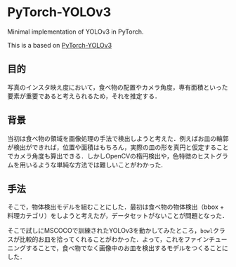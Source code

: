 # PyTorch-YOLOv3

Minimal implementation of YOLOv3 in PyTorch.

This is a based on [PyTorch-YOLOv3](https://github.com/eriklindernoren/PyTorch-YOLOv3)

## 目的

写真のインスタ映え度において，食べ物の配置やカメラ角度，専有面積といった要素が重要であると考えられるため，それを推定する．

## 背景

当初は食べ物の領域を画像処理の手法で検出しようと考えた．例えばお皿の輪郭が検出ができれば，位置や面積はもちろん，実際の皿の形を真円と仮定することでカメラ角度も算出できる．しかしOpenCVの楕円検出や，色特徴のヒストグラムを用いるような単純な方法では難しいことがわかった.


## 手法

そこで，物体検出モデルを組むことにした．最初は食べ物の物体検出（bbox + 料理カテゴリ）をしようと考えたが，データセットがないことが問題となった．

そこで試しにMSCOCOで訓練されたYOLOv3を動かしてみたところ，`bowl`クラスが比較的お皿を拾ってくれることがわかった．よって，これをファインチューニングすることで，食べ物でなく画像中のお皿を検出するモデルをつくることにした．
